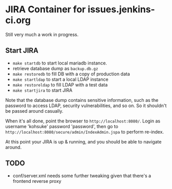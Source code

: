 # JIRA Container for issues.jenkins-ci.org

Still very much a work in progress.

## Start JIRA
* `make startdb` to start local mariadb instance.
* retrieve database dump as `backup.db.gz`
* `make restoredb` to fill DB with a copy of production data
* `make startldap` to start a local LDAP instance
* `make restoreldap` to fill LDAP with a test data
* `make startjira` to start JIRA

Note that the database dump contains sensitive information, such as the password to access LDAP, security
vulnerabilities, and so on. So it shouldn't be passed around casually.

When it's all done, point the browser to `http://localhost:8080/`. Login as username 'kohsuke' password 'password',
then go to `http://localhost:8080/secure/admin/IndexAdmin.jspa` to perform re-index.

At this point your JIRA is up & running, and you should be able to navigate around.

## TODO
* conf/server.xml needs some further tweaking given that there's a frontend reverse proxy
